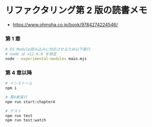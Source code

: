 # リファクタリング第 2 版の読書メモ

- https://www.ohmsha.co.jp/book/9784274224546/

### 第 1 章

```bash
# ES Module読み込みに対応させるため以下実行
# node は v12.6.0 を想定
node --experimental-modules main.mjs
```

### 第 4 章以降

```bash
# インストール
npm i

# 第4章実行
npm run start:chapter4

# テスト
npm run test
npm run test:watch
```
